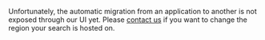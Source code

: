 Unfortunately, the automatic migration from an application to another is not exposed through our UI yet. Please [contact us](mailto:support@algolia.com) if you want to change the region your search is hosted on.